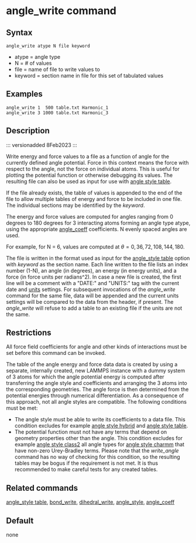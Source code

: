 # angle_write command

## Syntax

``` LAMMPS
angle_write atype N file keyword
```

-   atype = angle type
-   N = \# of values
-   file = name of file to write values to
-   keyword = section name in file for this set of tabulated values

## Examples

``` LAMMPS
angle_write 1  500 table.txt Harmonic_1
angle_write 3 1000 table.txt Harmonic_3
```

## Description

::: versionadded
8Feb2023
:::

Write energy and force values to a file as a function of angle for the
currently defined angle potential. Force in this context means the force
with respect to the angle, not the force on individual atoms. This is
useful for plotting the potential function or otherwise debugging its
values. The resulting file can also be used as input for use with [angle
style table](angle_table).

If the file already exists, the table of values is appended to the end
of the file to allow multiple tables of energy and force to be included
in one file. The individual sections may be identified by the *keyword*.

The energy and force values are computed for angles ranging from 0
degrees to 180 degrees for 3 interacting atoms forming an angle type
atype, using the appropriate [angle_coeff](angle_coeff) coefficients. N
evenly spaced angles are used.

For example, for N = 6, values are computed at $\theta = 0, 36,
72, 108, 144, 180$.

The file is written in the format used as input for the [angle_style
table](angle_table) option with *keyword* as the section name. Each line
written to the file lists an index number (1-N), an angle (in degrees),
an energy (in energy units), and a force (in force units per
radians\^2). In case a new file is created, the first line will be a
comment with a \"DATE:\" and \"UNITS:\" tag with the current date and
[units](units) settings. For subsequent invocations of the *angle_write*
command for the same file, data will be appended and the current units
settings will be compared to the data from the header, if present. The
*angle_write* will refuse to add a table to an existing file if the
units are not the same.

## Restrictions

All force field coefficients for angle and other kinds of interactions
must be set before this command can be invoked.

The table of the angle energy and force data data is created by using a
separate, internally created, new LAMMPS instance with a dummy system of
3 atoms for which the angle potential energy is computed after
transferring the angle style and coefficients and arranging the 3 atoms
into the corresponding geometries. The angle force is then determined
from the potential energies through numerical differentiation. As a
consequence of this approach, not all angle styles are compatible. The
following conditions must be met:

-   The angle style must be able to write its coefficients to a data
    file. This condition excludes for example [angle style
    hybrid](angle_hybrid) and [angle style table](angle_table).
-   The potential function must not have any terms that depend on
    geometry properties other than the angle. This condition excludes
    for example [angle style class2](angle_class2) all angle types for
    [angle style charmm](angle_charmm) that have non-zero Urey-Bradley
    terms. Please note that the *write_angle* command has no way of
    checking for this condition, so the resulting tables may be bogus if
    the requirement is not met. It is thus recommended to make careful
    tests for any created tables.

## Related commands

[angle_style table](angle_table), [bond_write](bond_write),
[dihedral_write](dihedral_write), [angle_style](angle_style),
[angle_coeff](angle_coeff)

## Default

none
